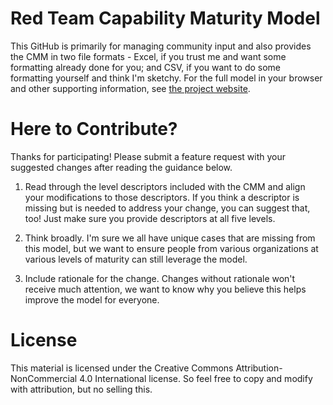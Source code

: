# Red Team Capability Maturity Model

This GitHub is primarily for managing community input and also provides the CMM in two file formats - Excel, if you trust me and want some formatting already done for you; and CSV, if you want to do some formatting yourself and think I'm sketchy. For the full model in your browser and other supporting information, see [the project website](https://www.redteammaturity.com).

# Here to Contribute?

Thanks for participating! Please submit a feature request with your suggested changes after reading the guidance below.

1. Read through the level descriptors included with the CMM and align your modifications to those descriptors. If you think a descriptor is missing but is needed to address your change, you can suggest that, too! Just make sure you provide descriptors at all five levels.

2. Think broadly. I'm sure we all have unique cases that are missing from this model, but we want to ensure people from various organizations at various levels of maturity can still leverage the model.

3. Include rationale for the change. Changes without rationale won't receive much attention, we want to know why you believe this helps improve the model for everyone.

# License
This material is licensed under the Creative Commons Attribution-NonCommercial 4.0 International license. So feel free to copy and modify with attribution, but no selling this.